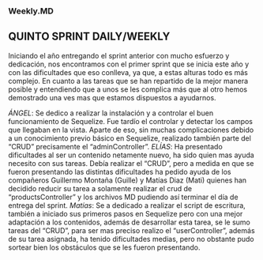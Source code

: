 ### Weekly.MD

## QUINTO SPRINT   DAILY/WEEKLY

Iniciando el año entregando el sprint anterior con mucho esfuerzo y dedicación, nos encontramos con el primer sprint que se inicia este año y con las dificultades que eso conlleva, ya que, a estas alturas todo es más complejo.
En cuanto a las tareas que se han repartido de la mejor manera posible y entendiendo que a unos se les complica más que al otro hemos demostrado una ves mas que estamos dispuestos a ayudarnos.

*ÁNGEL*: Se dedico a realizar la instalación y a controlar el buen funcionamiento de Sequelize. Fue tardío el controlar y detectar los campos que llegaban en la vista. Aparte de eso, sin muchas complicaciones debido a un conocimiento previo básico en Sequelize, realizado también parte del “CRUD” precisamente el “adminController”.
*ELÍAS*: Ha presentado dificultades al ser un contenido netamente nuevo, ha sido quien mas ayuda necesito con sus tareas. Debía realizar el “CRUD”, pero a medida en que se fueron presentando las distintas dificultades ha pedido ayuda de los compañeros Guillermo Montaña (Guille) y Matías Diaz (Mati) quienes han decidido reducir su tarea a solamente realizar el crud de “productsController” y los archivos MD pudiendo así terminar el día de entrega del sprint.
*Matías*: Se a dedicado a realizar el script de escritura, también a iniciado sus primeros pasos en Sequelize pero con una mejor adaptación a los contenidos, además de desarrollar esta tarea, se le sumo tareas del “CRUD”, para ser mas preciso realizo el “userController”, además de su tarea asignada, ha tenido dificultades medias, pero no obstante pudo sortear bien los obstáculos que se les fueron presentando.